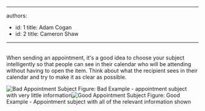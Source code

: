 

---
authors:
  - id: 1
    title: Adam Cogan
  - id: 2
    title: Cameron Shaw
---




<span class='intro'> 
  <br>
When sending an appointment, it's a good idea to choose your subject intelligently so that people can see in their calendar who will be attending without having to open the item. Think about what the recipient sees in their calendar and try to make it as clear as possible. 
 </span>


  <img class="ms-rteCustom-ImageArea" alt="Bad Appointment Subject" src="/Standards/Communication/RulesToBetterEmail/PublishingImages/ApptSubjectBad_small.jpg" /> <span class="ms-rteCustom-FigureBad">Figure&#58;&#160;Bad Example - appointment subject with very little information</span><img class="ms-rteCustom-ImageArea" alt="Good Appointment Subject" src="/Standards/Communication/RulesToBetterEmail/PublishingImages/ApptSubjectGood_small.jpg" /> <span class="ms-rteCustom-FigureGood">Figure&#58;&#160;Good Example - Appointment subject with all of the relevant information shown</span> 



